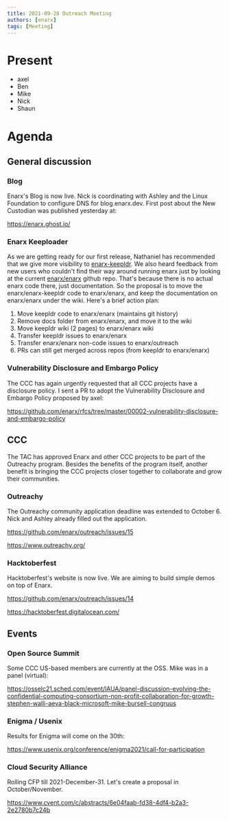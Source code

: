 ```yaml
---
title: 2021-09-28 Outreach Meeting
authors: [enarx]
tags: [Meeting]
---
```

# Present 
* axel
* Ben
* Mike 
* Nick
* Shaun

# Agenda

## General discussion

### Blog
Enarx's Blog is now live. Nick is coordinating with Ashley and the Linux Foundation to configure DNS for blog.enarx.dev. First post about the New Custodian was published yesterday at:

https://enarx.ghost.io/

### Enarx Keeploader

As we are getting ready for our first release, Nathaniel has recommended that we give more visibility to [enarx-keepldr](https://github.com/enarx/enarx-keepldr). We also heard feedback from new users who couldn't find their way around running enarx just by looking at the current [enarx/enarx](https://github.com/enarx/enarx) github repo. That's because there is no actual enarx code there, just documentation. So the proposal is to move the enarx/enarx-keepldr code to enarx/enarx, and keep the documentation on enarx/enarx under the wiki. Here's a brief action plan:
1. Move keepldr code to enarx/enarx (maintains git history)
1. Remove docs folder from enarx/enarx, and move it to the wiki
1. Move keepldr wiki (2 pages) to enarx/enarx wiki
1. Transfer keepldr issues to enarx/enarx
1. Transfer enarx/enarx non-code issues to enarx/outreach
1. PRs can still get merged across repos (from keepldr to enarx/enarx)

### Vulnerability Disclosure and Embargo Policy

The CCC has again urgently requested that all CCC projects have a disclosure policy. I sent a PR to adopt the Vulnerability Disclosure and Embargo Policy proposed by axel:

https://github.com/enarx/rfcs/tree/master/00002-vulnerability-disclosure-and-embargo-policy


## CCC
The TAC has approved Enarx and other CCC projects to be part of the Outreachy program. Besides the benefits of the program itself, another benefit is bringing the CCC projects closer together to collaborate and grow their communities. 

### Outreachy
The Outreachy community application deadline was extended to October 6. Nick and Ashley already filled out the application.

https://github.com/enarx/outreach/issues/15

https://www.outreachy.org/

### Hacktoberfest
Hacktoberfest's website is now live. We are aiming to build simple demos on top of Enarx.

https://github.com/enarx/outreach/issues/14

https://hacktoberfest.digitalocean.com/

## Events

### Open Source Summit
Some CCC US-based members are currently at the OSS. Mike was in a panel (virtual):

https://osselc21.sched.com/event/lAUA/panel-discussion-evolving-the-confidential-computing-consortium-non-profit-collaboration-for-growth-stephen-walli-aeva-black-microsoft-mike-bursell-congruus

### Enigma / Usenix

Results for Enigma will come on the 30th:

https://www.usenix.org/conference/enigma2021/call-for-participation

### Cloud Security Alliance
Rolling CFP till 2021-December-31. Let's create a proposal in October/November.

https://www.cvent.com/c/abstracts/6e04faab-fd38-4df4-b2a3-2e2780b7c24b